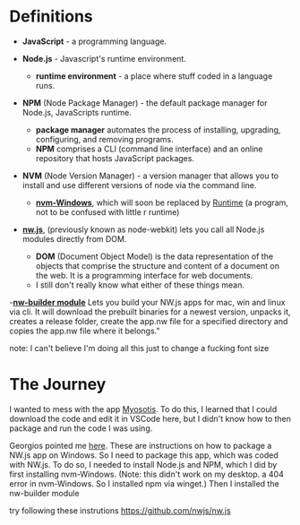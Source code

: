 # Definitions
- **JavaScript** - a programming language. 

- **Node.js** - Javascript's runtime environment.
    - **runtime environment** - a place where stuff coded in a language runs.

- **NPM** (Node Package Manager) - the default package manager for Node.js, JavaScripts runtime.
    - **package manager** automates the process of installing, upgrading, configuring, and removing programs.
    - **NPM** comprises a CLI (command line interface) and an online repository that hosts JavaScript packages.

- **NVM** (Node Version Manager) - a version manager that allows you to install and use different versions of node via the command line.
    - [**nvm-Windows**](https://github.com/coreybutler/nvm-windows), which will soon be replaced by [Runtime](https://github.com/coreybutler/nvm-windows/wiki/Runtime) (a program, not to be confused with little r runtime)

- [**nw.js**](https://nwjs.io/), (previously known as node-webkit) lets you call all Node.js modules directly from DOM.
    - **DOM** (Document Object Model) is the data representation of the objects that comprise the structure and content of a document on the web. It is a programming interface for web documents.
    - I still don't really know what either of these things mean.

-[**nw-builder module**](https://github.com/nwutils/nw-builder)  Lets you build your NW.js apps for mac, win and linux via cli. It will download the prebuilt binaries for a newest version, unpacks it, creates a release folder, create the app.nw file for a specified directory and copies the app.nw file where it belongs."


note: I can't believe I'm doing all this just to change a fucking font size

# The Journey
I wanted to mess with the app [Myosotis](https://github.com/gebrkn/Myosotis). To do this, I learned that I could download the code and edit it in VSCode here, but I didn't know how to then package and run the code I was using. 

Georgios pointed me [here](https://stackoverflow.com/questions/37648756/how-to-package-a-nw-js-application-on-windows/37649349#37649349). These are instructions on how to package a NW.js app on Windows. So I need to package this app, which was coded with NW.js. To do so, I needed to install Node.js and NPM, which I did by first installing nvm-Windows. (Note: this didn't work on my desktop. a 404 error in nvm-Windows. So I installed npm via winget.) Then I installed the nw-builder module

try following these instrutions
https://github.com/nwjs/nw.js

    
    


        
        


